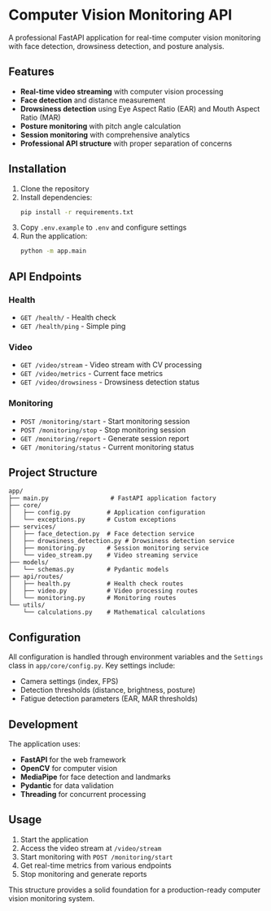 # Computer Vision Monitoring API

A professional FastAPI application for real-time computer vision monitoring with face detection, drowsiness detection, and posture analysis.

## Features

- **Real-time video streaming** with computer vision processing
- **Face detection** and distance measurement
- **Drowsiness detection** using Eye Aspect Ratio (EAR) and Mouth Aspect Ratio (MAR)
- **Posture monitoring** with pitch angle calculation
- **Session monitoring** with comprehensive analytics
- **Professional API structure** with proper separation of concerns

## Installation

1. Clone the repository
2. Install dependencies:
   ```bash
   pip install -r requirements.txt
   ```
3. Copy `.env.example` to `.env` and configure settings
4. Run the application:
   ```bash
   python -m app.main
   ```

## API Endpoints

### Health
- `GET /health/` - Health check
- `GET /health/ping` - Simple ping

### Video
- `GET /video/stream` - Video stream with CV processing
- `GET /video/metrics` - Current face metrics
- `GET /video/drowsiness` - Drowsiness detection status

### Monitoring
- `POST /monitoring/start` - Start monitoring session
- `POST /monitoring/stop` - Stop monitoring session
- `GET /monitoring/report` - Generate session report
- `GET /monitoring/status` - Current monitoring status

## Project Structure

```
app/
├── main.py                 # FastAPI application factory
├── core/
│   ├── config.py          # Application configuration
│   └── exceptions.py      # Custom exceptions
├── services/
│   ├── face_detection.py  # Face detection service
│   ├── drowsiness_detection.py # Drowsiness detection service
│   ├── monitoring.py      # Session monitoring service
│   └── video_stream.py    # Video streaming service
├── models/
│   └── schemas.py         # Pydantic models
├── api/routes/
│   ├── health.py          # Health check routes
│   ├── video.py           # Video processing routes
│   └── monitoring.py      # Monitoring routes
└── utils/
    └── calculations.py    # Mathematical calculations
```

## Configuration

All configuration is handled through environment variables and the `Settings` class in `app/core/config.py`. Key settings include:

- Camera settings (index, FPS)
- Detection thresholds (distance, brightness, posture)
- Fatigue detection parameters (EAR, MAR thresholds)

## Development

The application uses:
- **FastAPI** for the web framework
- **OpenCV** for computer vision
- **MediaPipe** for face detection and landmarks
- **Pydantic** for data validation
- **Threading** for concurrent processing

## Usage

1. Start the application
2. Access the video stream at `/video/stream`
3. Start monitoring with `POST /monitoring/start`
4. Get real-time metrics from various endpoints
5. Stop monitoring and generate reports

This structure provides a solid foundation for a production-ready computer vision monitoring system.